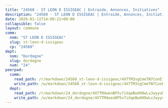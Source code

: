 ```yaml
---
title: "24560 - ST LEON D ISSIGEAC | Entraide, Annonces, Initiatives"
description: "24560 - ST LEON D ISSIGEAC | Entraide, Annonces, Initiatives"
date: 2020-01-11T14:09:21+09:00
collapsible: false
layout: commune
comm:
  nom: "ST LEON D ISSIGEAC"
  slug: st-leon-d-issigeac
  cp: "24560"
dept:
  nom: "Dordogne"
  slug: dordogne
  num: "24"
peerpad:
  comm:
    read_path: /r/markdown/24560_st-leon-d-issigeac/4XTTM3sgCmeTN7ConE7ftUcPbzBcyTuLsHynMSjHphUYRgDzx
    write_path: /w/markdown/24560_st-leon-d-issigeac/4XTTM3sgCmeTN7ConE7ftUcPbzBcyTuLsHynMSjHphUYRgDzx-K3TgTk4Czkw59nQBskWNSdXhrp4YDAPNxrEBtUfb8WoWtRg9QWppP1j1Tb4jEi3LT5QFnWg9jvkFaeivxwEREjQjjQRBB5hZXzeo2sc85XKrxNJ4wKymzTwUwbQDvbXUkn4Sbpwr
  dept:
    read_path: /r/markdown/24_dordogne/4XTTM4wenBP5v7iXqeBwXH9wLvJwyyuNKzLxRyGzSZXmCuzgg
    write_path: /w/markdown/24_dordogne/4XTTM4wenBP5v7iXqeBwXH9wLvJwyyuNKzLxRyGzSZXmCuzgg-K3TgUusQQUSAmJPXozCTSBeqjqksxkVWGVxtHwEFrs5RuocQr8weKG2oQg7MVeg2F9Hhv7ggtBiBU8D9pdXEPa9M67VU3BzgAG9BCtQw3VY3Xcxk2YSegk3iUXMkpicGxxJr7mWp
---
```


